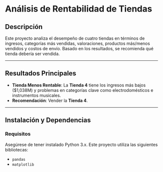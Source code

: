 # Análisis de Rentabilidad de Tiendas

## Descripción
Este proyecto analiza el desempeño de cuatro tiendas en términos de ingresos, categorías más vendidas, valoraciones, productos más/menos vendidos y costos de envío. Basado en los resultados, se recomienda qué tienda debería ser vendida.

---

## Resultados Principales
- **Tienda Menos Rentable**: La **Tienda 4** tiene los ingresos más bajos ($1,038M) y problemas en categorías clave como electrodomésticos e instrumentos musicales.
- **Recomendación**: Vender la **Tienda 4**.

---

## Instalación y Dependencias

### Requisitos
Asegúrese de tener instalado Python 3.x. Este proyecto utiliza las siguientes bibliotecas:
- `pandas`
- `matplotlib`



